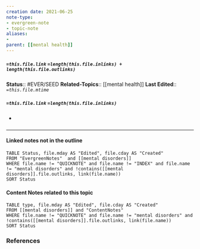 ```yaml
---
creation date: 2021-06-25
note-type: 
- evergreen-note
- topic-note
aliases:
- 
parent: [[mental health]]
---
```

 
##### `=this.file.link` `=length(this.file.inlinks) + length(this.file.outlinks)`

**Status**:: #EVER/SEED
**Related-Topics**:: [[mental health]]
**Last Edited**:: *`=this.file.mtime`*
##### `=this.file.link` `=length(this.file.inlinks)` 
- 

### <hr class="dataviews"/>

#### Linked notes not in the outline
```dataview
TABLE Status, file.mday AS "Edited", file.cday AS "Created"
FROM "EvergreenNotes"  and [[mental disorders]]
WHERE file.name != "QUICKNOTE" and file.name != "INDEX" and file.name != "mental disorders" and !contains([[mental disorders]].file.outlinks, link(file.name))
SORT Status
```

#### Content Notes related to this topic
```dataview
TABLE type, file.mday AS "Edited", file.cday AS "Created"
FROM [[mental disorders]] and "ContentNotes"
WHERE file.name != "QUICKNOTE" and file.name != "mental disorders" and !contains([[mental disorders]].file.outlinks, link(file.name))
SORT Status
```

### References